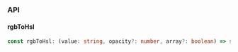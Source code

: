 

### API

#### rgbToHsl

```ts
const rgbToHsl: (value: string, opacity?: number, array?: boolean) => string | number[];
```


